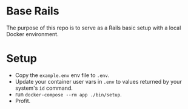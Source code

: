 # Base Rails
The purpose of this repo is to serve as a Rails basic setup with a local Docker
 environment.

# Setup
- Copy the `example.env` env file to `.env`.
- Update your container user vars in `.env` to values returned by your
 system's `id` command.
- run `docker-compose --rm app ./bin/setup`.
- Profit.
